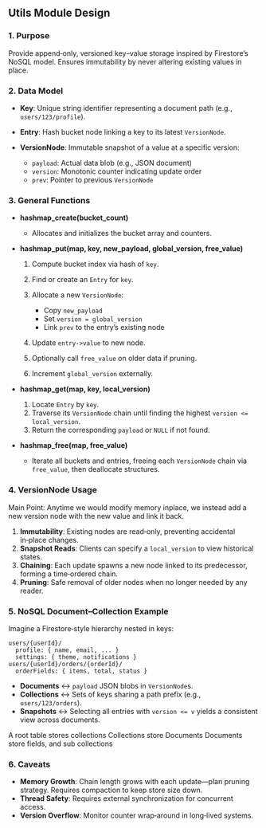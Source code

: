 ## Utils Module Design

### 1. Purpose

Provide append‑only, versioned key–value storage inspired by Firestore’s NoSQL model. Ensures immutability by never altering existing values in place.

### 2. Data Model

* **Key**: Unique string identifier representing a document path (e.g., `users/123/profile`).
* **Entry**: Hash bucket node linking a key to its latest `VersionNode`.
* **VersionNode**: Immutable snapshot of a value at a specific version:

  * `payload`: Actual data blob (e.g., JSON document)
  * `version`: Monotonic counter indicating update order
  * `prev`: Pointer to previous `VersionNode`

### 3. General Functions

* **hashmap\_create(bucket\_count)**

  * Allocates and initializes the bucket array and counters.
* **hashmap\_put(map, key, new\_payload, global\_version, free\_value)**

  1. Compute bucket index via hash of `key`.
  2. Find or create an `Entry` for `key`.
  3. Allocate a new `VersionNode`:

     * Copy `new_payload`
     * Set `version = global_version`
     * Link `prev` to the entry’s existing node
  4. Update `entry->value` to new node.
  5. Optionally call `free_value` on older data if pruning.
  6. Increment `global_version` externally.
* **hashmap\_get(map, key, local\_version)**

  1. Locate `Entry` by `key`.
  2. Traverse its `VersionNode` chain until finding the highest `version <= local_version`.
  3. Return the corresponding `payload` or `NULL` if not found.
* **hashmap\_free(map, free\_value)**

  * Iterate all buckets and entries, freeing each `VersionNode` chain via `free_value`, then deallocate structures.

### 4. VersionNode Usage

Main Point: Anytime we would modify memory inplace, we instead add a new version node with the new value and link it back.
1. **Immutability**: Existing nodes are read‑only, preventing accidental in‑place changes.
2. **Snapshot Reads**: Clients can specify a `local_version` to view historical states.
3. **Chaining**: Each update spawns a new node linked to its predecessor, forming a time‑ordered chain.
4. **Pruning**: Safe removal of older nodes when no longer needed by any reader.

### 5. NoSQL Document–Collection Example

Imagine a Firestore‑style hierarchy nested in keys:

```
users/{userId}/
  profile: { name, email, ... }
  settings: { theme, notifications }
users/{userId}/orders/{orderId}/
  orderFields: { items, total, status }
```

* **Documents** ↔ `payload` JSON blobs in `VersionNode`s.
* **Collections** ↔ Sets of keys sharing a path prefix (e.g., `users/123/orders`).
* **Snapshots** ↔ Selecting all entries with `version <= v` yields a consistent view across documents.

A root table stores collections
Collections store Documents
Documents store fields, and sub collections

### 6. Caveats

* **Memory Growth**: Chain length grows with each update—plan pruning strategy. Requires compaction to keep store size down.
* **Thread Safety**: Requires external synchronization for concurrent access.
* **Version Overflow**: Monitor counter wrap‑around in long‑lived systems.
